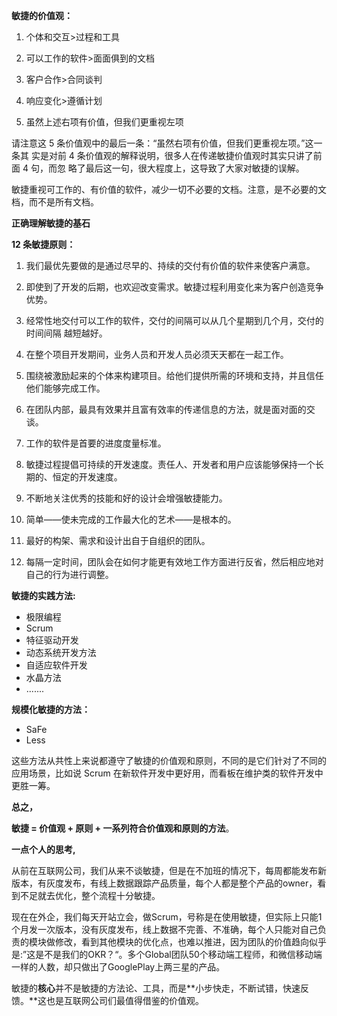 **敏捷的价值观：**

1. 个体和交互>过程和工具

2. 可以工作的软件>面面俱到的文档

3. 客户合作>合同谈判

4. 响应变化>遵循计划

5. 虽然上述右项有价值，但我们更重视左项

请注意这 5 条价值观中的最后一条：“虽然右项有价值，但我们更重视左项。”这一条其 实是对前 4 条价值观的解释说明，很多人在传递敏捷价值观时其实只讲了前面 4 句，而忽 略了最后这一句，很大程度上，这导致了大家对敏捷的误解。

敏捷重视可工作的、有价值的软件，减少一切不必要的文档。注意，是不必要的文档，而不是所有文档。



**正确理解敏捷的基石**

**12 条敏捷原则：**

1. 我们最优先要做的是通过尽早的、持续的交付有价值的软件来使客户满意。 

2. 即使到了开发的后期，也欢迎改变需求。敏捷过程利用变化来为客户创造竞争优势。

3. 经常性地交付可以工作的软件，交付的间隔可以从几个星期到几个月，交付的时间间隔 越短越好。

4. 在整个项目开发期间，业务人员和开发人员必须天天都在一起工作。

5. 围绕被激励起来的个体来构建项目。给他们提供所需的环境和支持，并且信任他们能够完成工作。

6. 在团队内部，最具有效果并且富有效率的传递信息的方法，就是面对面的交谈。

7. 工作的软件是首要的进度度量标准。

8. 敏捷过程提倡可持续的开发速度。责任人、开发者和用户应该能够保持一个长期的、恒定的开发速度。

9. 不断地关注优秀的技能和好的设计会增强敏捷能力。

10. 简单——使未完成的工作最大化的艺术——是根本的。

11. 最好的构架、需求和设计出自于自组织的团队。

12. 每隔一定时间，团队会在如何才能更有效地工作方面进行反省，然后相应地对自己的行为进行调整。



**敏捷的实践方法:**

- 极限编程
- Scrum
- 特征驱动开发
- 动态系统开发方法
- 自适应软件开发
- 水晶方法
- .......



**规模化敏捷的方法：**

- SaFe
- Less



这些方法从共性上来说都遵守了敏捷的价值观和原则，不同的是它们针对了不同的应用场景，比如说 Scrum 在新软件开发中更好用，而看板在维护类的软件开发中更胜一筹。



**总之，**

**敏捷 = 价值观 + 原则 + 一系列符合价值观和原则的方法**。





**一点个人的思考,**

从前在互联网公司，我们从来不谈敏捷，但是在不加班的情况下，每周都能发布新版本，有灰度发布，有线上数据跟踪产品质量，每个人都是整个产品的owner，看到不足就去优化，整个流程十分敏捷。

现在在外企，我们每天开站立会，做Scrum，号称是在使用敏捷，但实际上只能1个月发一次版本，没有灰度发布，线上数据不完善、不准确，每个人只能对自己负责的模块做修改，看到其他模块的优化点，也难以推进，因为团队的价值趋向似乎是:”这是不是我们的OKR？“。多个Global团队50个移动端工程师，和微信移动端一样的人数，却只做出了GooglePlay上两三星的产品。

敏捷的**核心**并不是敏捷的方法论、工具，而是**小步快走，不断试错，快速反馈。**这也是互联网公司们最值得借鉴的价值观。

